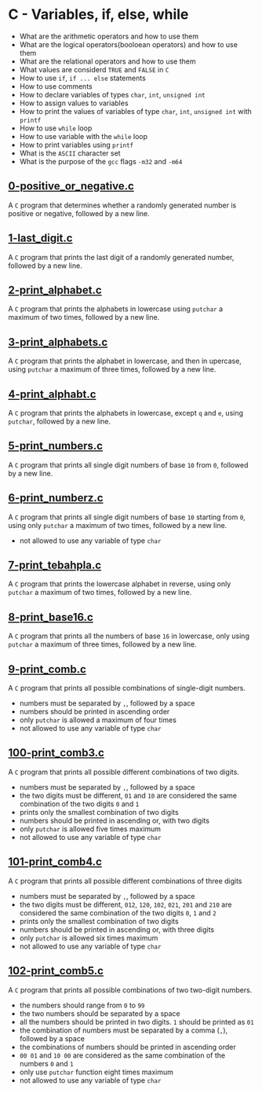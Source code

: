 # C - Variables, if, else, while
  - What are the arithmetic operators and how to use them
  - What are the logical operators(booloean operators) and how to use them
  - What are the relational operators and how to use them
  - What values are considerd `TRUE` and `FALSE` in `C`
  - How to use `if`, `if ... else` statements
  - How to use comments
  - How to declare variables of types `char`, `int`, `unsigned int`
  - How to assign values to variables
  - How to print the values of variables of type `char`, `int`,
  `unsigned int` with `printf`
  - How to use `while` loop
  - How to use variable with the `while` loop
  - How to print variables using `printf`
  - What is the `ASCII` character set
  - What is the purpose of the `gcc` flags `-m32` and `-m64`

## [0-positive_or_negative.c](https://github.com/awinabaab/alx-low_level_programming/blob/master/0x01-variables_if_else_while/0-positive_or_negative.c)
   A `C` program that determines whether a randomly generated number is positive
   or negative, followed by a new line.

## [1-last_digit.c](https://github.com/awinabaab/alx-low_level_programming/blob/master/0x01-variables_if_else_while/1-last_digit.c)
   A `C` program that prints the last digit of a randomly generated number,
   followed by a new line.

## [2-print_alphabet.c](https://github.com/awinabaab/alx-low_level_programming/blob/master/0x01-variables_if_else_while/2-print_alphabet.c)
   A `C` program that prints the alphabets in lowercase using `putchar`
   a maximum of two times, followed by a new line.

## [3-print_alphabets.c](https://github.com/awinabaab/alx-low_level_programming/blob/master/0x01-variables_if_else_while/3-print_alphabets.c)
   A `C` program that prints the alphabet in lowercase, and then in upercase,
   using `putchar` a maximum of three times, followed by a new line.

## [4-print_alphabt.c](https://github.com/awinabaab/alx-low_level_programming/blob/master/0x01-variables_if_else_while/4-print_alphabt.c)
   A `C` program that prints the alphabets in lowercase, except `q` and `e`,
   using `putchar`, followed by a new line.

## [5-print_numbers.c](https://github.com/awinabaab/alx-low_level_programming/blob/master/0x01-variables_if_else_while/5-print_numbers.c)
   A `C` program that prints all single digit numbers of base `10` from `0`,
   followed by a new line.

## [6-print_numberz.c](https://github.com/awinabaab/alx-low_level_programming/blob/master/0x01-variables_if_else_while/6-print_numberz.c)
   A `C` program that prints all single digit numbers of base `10`
   starting from `0`, using only `putchar` a maximum of two times,
   followed by a new line.
   - not allowed to use any variable of type `char`

## [7-print_tebahpla.c](https://github.com/awinabaab/alx-low_level_programming/blob/master/0x01-variables_if_else_while/7-print_tebahpla.c)
   A `C` program that prints the lowercase alphabet in reverse,
   using only `putchar` a maximum of two times, followed by a new line.

## [8-print_base16.c](https://github.com/awinabaab/alx-low_level_programming/blob/master/0x01-variables_if_else_while/8-print_base16.c)
   A `C` program that prints all the numbers of base `16` in lowercase,
   only using `putchar` a maximum of three times, followed by a new line.

## [9-print_comb.c](https://github.com/awinabaab/alx-low_level_programming/blob/master/0x01-variables_if_else_while/9-print_comb.c)
   A `C` program that prints all possible combinations of single-digit numbers.
   - numbers must be separated by `,`, followed by a space
   - numbers should be printed in ascending order
   - only `putchar` is allowed a maximum of four times
   - not allowed to use any variable of type `char`

## [100-print_comb3.c](https://github.com/awinabaab/alx-low_level_programming/blob/master/0x01-variables_if_else_while/100-print_comb3.c)
   A `C` program that prints all possible different combinations of two digits.
   - numbers must be separated by `,`, followed by a space
   - the two digits must be different, `01` and `10`
   are considered the same combination of the two digits `0` and `1`
   - prints only the smallest combination of two digits
   - numbers should be printed in ascending or, with two digits
   - only `putchar` is allowed five times maximum
   - not allowed to use any variable of type `char`

## [101-print_comb4.c](https://github.com/awinabaab/alx-low_level_programming/blob/master/0x01-variables_if_else_while/101-print_comb4.c)
   A `C` program that prints all possible different combinations of three digits
   - numbers must be separated by `,`, followed	by a space
   - the two digits must be different, `012`, `120`, `102`, `021`, `201` and
   `210` are considered the same combination of the two digits `0`, `1` and `2`
   - prints only the smallest combination of two digits
   - numbers should be printed in ascending or,	with three digits
   - only `putchar` is allowed six times maximum
   - not allowed to use	any variable of	type `char`

## [102-print_comb5.c](https://github.com/awinabaab/alx-low_level_programming/blob/master/0x01-variables_if_else_while/102-print_comb5.c)
   A `C` program that prints all possible combinations of two two-digit numbers.
   - the numbers should range from `0` to `99`
   - the two numbers should be separated by a space
   - all the numbers should be printed in two digits.
   `1` should be printed as `01`
   - the combination of numbers must be separated by a comma (`,`),
   followed by a space
   - the combinations of numbers should be printed in ascending order
   - `00 01` and `10 00` are considered as the same
   combination of the numbers `0` and `1`
   - only use `putchar` function eight times maximum
   - not allowed to use any variable of type `char`
